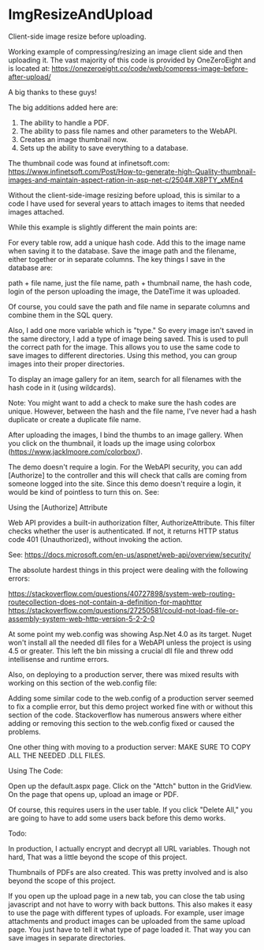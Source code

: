 # ImgResizeAndUpload
Client-side image resize before uploading.

Working example of compressing/resizing an image client side and then uploading it.
The vast majority of this code is provided by OneZeroEight and is located at:
https://onezeroeight.co/code/web/compress-image-before-after-upload/

A big thanks to these guys!

The big additions added here are:

1) The ability to handle a PDF.
2) The ability to pass file names and other parameters to the WebAPI.
3) Creates an image thumbnail now.
4) Sets up the ability to save everything to a database.

The thumbnail code was found at infinetsoft.com:
https://www.infinetsoft.com/Post/How-to-generate-high-Quality-thumbnail-images-and-maintain-aspect-ration-in-asp-net-c/2504#.X8PTY_xMEn4

Without the client-side-image resizing before upload, this is similar to a code I have used for several years to attach images to items that needed images attached.

While this example is slightly different the main points are:

For every table row, add a unique hash code. Add this to the image name when saving it to the database. Save the image path and the filename, either together or in separate columns. The key things I save in the database are:

path + file name, just the file name, path + thumbnail name, the hash code, login of the person uploading the image, the DateTime it was uploaded.

Of course, you could save the path and file name in separate columns and combine them in the SQL query.

Also, I add one more variable which is "type." So every image isn't saved in the same directory, I add a type of image being saved. This is used to pull the correct path for the image. This allows you to use the same code to save images to different directories. Using this method, you can group images into their proper directories.


To display an image gallery for an item, search for all filenames with the hash code in it (using wildcards).

Note: You might want to add a check to make sure the hash codes are unique. However, between the hash and the file name, I've never had a hash duplicate or create a duplicate file name.

After uploading the images, I bind the thumbs to an image gallery. When you click on the thumbnail, it loads up the image using colorbox (https://www.jacklmoore.com/colorbox/).

The demo doesn't require a login. For the WebAPI security, you can add [Authorize] to the controller and this will check that calls are coming from someone logged into the site. Since this demo doesn't require a login, it would be kind of pointless to turn this on. See:

   Using the [Authorize] Attribute

   Web API provides a built-in authorization filter, AuthorizeAttribute. This filter checks
   whether the user is authenticated. If not, it returns HTTP status code 401 (Unauthorized),
   without invoking the action.

   See: https://docs.microsoft.com/en-us/aspnet/web-api/overview/security/

The absolute hardest things in this project were dealing with the following errors:

https://stackoverflow.com/questions/40727898/system-web-routing-routecollection-does-not-contain-a-definition-for-maphttpr
https://stackoverflow.com/questions/27250581/could-not-load-file-or-assembly-system-web-http-version-5-2-2-0

At some point my web.config was showing Asp.Net 4.0 as its target. Nuget won't install all the needed dll files for a WebAPI unless the project is using 4.5 or greater. This left the bin missing a crucial dll file and threw odd intellisense and runtime errors.

Also, on deploying to a production server, there was mixed results with working on this section of the web.config file:

<runtime>
    <assemblyBinding xmlns="urn:schemas-microsoft-com:asm.v1">
      <dependentAssembly>
        <assemblyIdentity name="DllName" publicKeyToken="f94615aa0424f9eb" culture="neutral" />
        <bindingRedirect oldVersion="0.0.0.0-1.31.1789.0" newVersion="1.31.1789.0" />
      </dependentAssembly>
</runtime>

Adding some similar code to the web.config of a production server seemed to fix a complie error, but this demo project worked fine with or without this section of the code. Stackoverflow has numerous answers where either adding or removing this section to the web.config fixed or caused the problems.

One other thing with moving to a production server: MAKE SURE TO COPY ALL THE NEEDED .DLL FILES.

Using The Code:

Open up the default.aspx page. Click on the "Attch" button in the GridView.
On the page that opens up, upload an image or PDF.

Of course, this requires users in the user table. If you click "Delete All," you are going to have to add some users back before this demo works.

Todo:

In production, I actually encrypt and decrypt all URL variables. Though not hard, That was a little beyond the scope of this project.

Thumbnails of PDFs are also created. This was pretty involved and is also beyond the scope of this project.

If you open up the upload page in a new tab, you can close the tab using javascript and not have to worry with back buttons. This also makes it easy to use the page with different types of uploads. For example, user image attachments and product images can be uploaded from the same upload page. You just have to tell it what type of page loaded it. That way you can save images in separate directories.




